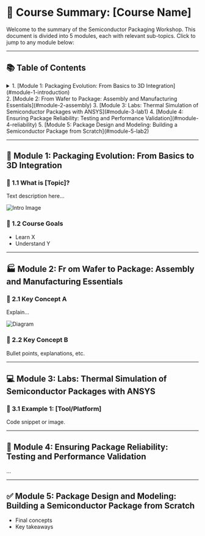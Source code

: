 # 📘 Course Summary: [Course Name]

Welcome to the summary of the Semiconductor Packaging Workshop. This document is divided into 5 modules, each with relevant sub-topics. Click to jump to any module below:

---

## 📚 Table of Contents

<details> 
   <summary> 1. [Module 1: Packaging Evolution: From Basics to 3D Integration](#module-1-introduction) </summary>
                  - Introduction To Semiconductor Packaging And Industry Overview
                  - Understanding Package Requirements And Foundational Package Types
                  - Evolving Package Architectures - From Single Chip To Multi-Chip Modules
                  - Interposers Re-distribution Layers And 2.5D/3D Packaging Approaches
                  - Comparative Analysis And Selecting The Right Packaging Solution
      </details>
2. [Module 2: From Wafer to Package: Assembly and Manufacturing Essentials](#module-2-assembly)
3. [Module 3: Labs: Thermal Simulation of Semiconductor Packages with ANSYS](#module-3-lab1)
4. [Module 4: Ensuring Package Reliability: Testing and Performance Validation](#module-4-reliability)
5. [Module 5: Package Design and Modeling: Building a Semiconductor Package from Scratch](#module-5-lab2)

---

## 🧠 Module 1: Packaging Evolution: From Basics to 3D Integration

### 🔹 1.1 What is [Topic]?

Text description here...

![Intro Image](assets/module1-img1.png)

### 🔹 1.2 Course Goals

- Learn X
- Understand Y

---

## 🏭 Module 2: Fr om Wafer to Package: Assembly and Manufacturing Essentials

### 🔹 2.1 Key Concept A

Explain...

![Diagram](assets/module2-diagram.jpg)

### 🔹 2.2 Key Concept B

Bullet points, explanations, etc.

---

## 💻 Module 3: Labs: Thermal Simulation of Semiconductor Packages with ANSYS

### 🔹 3.1 Example 1: [Tool/Platform]

Code snippet or image.

---

## 🚀 Module 4: Ensuring Package Reliability: Testing and Performance Validation

...

---

## ✅ Module 5: Package Design and Modeling: Building a Semiconductor Package from Scratch

- Final concepts
- Key takeaways
